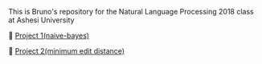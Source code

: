 This is Bruno's repository for the Natural Language Processing 2018 class at Ashesi University

👊 [Project 1(naive-bayes)](https://github.com/theBashShell/nlp-2018/tree/master/Project%20One)

👊 [Project 2(minimum edit distance)](https://github.com/theBashShell/nlp-2018/tree/master/project%202)
